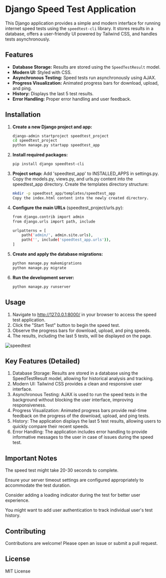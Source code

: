 # Django Speed Test Application

This Django application provides a simple and modern interface for running internet speed tests using the `speedtest-cli` library.  It stores results in a database, offers a user-friendly UI powered by Tailwind CSS, and handles tests asynchronously.


## Features

- **Database Storage:** Results are stored using the `SpeedTestResult` model.
- **Modern UI:** Styled with CSS.
- **Asynchronous Testing:** Speed tests run asynchronously using AJAX.
- **Progress Visualization:** Animated progress bars for download, upload, and ping.
- **History:** Displays the last 5 test results.
- **Error Handling:** Proper error handling and user feedback.

## Installation

1. **Create a new Django project and app:**

    ```bash
    django-admin startproject speedtest_project
    cd speedtest_project
    python manage.py startapp speedtest_app


2. **Install required packages:**

    ```bash
    pip install django speedtest-cli

3. **Project setup:**
    Add 'speedtest_app' to INSTALLED_APPS in settings.py.
    Copy the models.py, views.py, and urls.py content into the speedtest_app directory.
    Create the templates directory structure:
      ```bash
      mkdir -p speedtest_app/templates/speedtest_app
    Copy the index.html content into the newly created directory.

4. **Configure the main URLs** (speedtest_project/urls.py):


    ```bash
    from django.contrib import admin
    from django.urls import path, include
    
    urlpatterns = [
        path('admin/', admin.site.urls),
        path('', include('speedtest_app.urls')),
    ]

5. **Create and apply the database migrations:**

    ```bash
    python manage.py makemigrations
    python manage.py migrate

6. **Run the development server:**

    ```bash
    python manage.py runserver


## Usage

1.  Navigate to http://127.0.0.1:8000/ in your browser to access the speed test application.
2.  Click the "Start Test" button to begin the speed test.
3.  Observe the progress bars for download, upload, and ping speeds.
4.  The results, including the last 5 tests, will be displayed on the page.


![speedtest](https://github.com/user-attachments/assets/78ae24cd-79cb-4534-9772-86194ff5ebd7)


## Key Features (Detailed)
1.  Database Storage: Results are stored in a database using the SpeedTestResult model, allowing for historical analysis and tracking.
2.  Modern UI:  Tailwind CSS provides a clean and responsive user interface.
3.  Asynchronous Testing: AJAX is used to run the speed tests in the background without blocking the user interface, improving responsiveness.
4.  Progress Visualization: Animated progress bars provide real-time feedback on the progress of the download, upload, and ping tests.
5.  History: The application displays the last 5 test results, allowing users to quickly compare their recent speeds.
6.  Error Handling: The application includes error handling to provide informative messages to the user in case of issues during the speed test.

## Important Notes
  The speed test might take 20-30 seconds to complete.
  
  Ensure your server timeout settings are configured appropriately to accommodate the test duration.
  
  Consider adding a loading indicator during the test for better user experience.
  
  You might want to add user authentication to track individual user's test history.

## Contributing
Contributions are welcome!  Please open an issue or submit a pull request.

## License
MIT License
